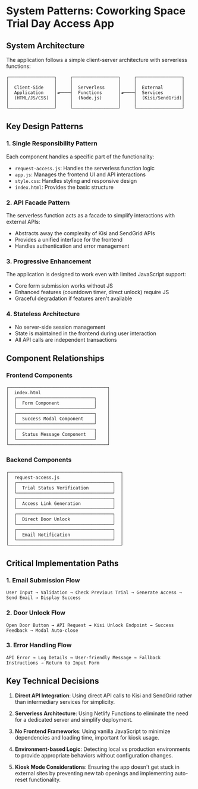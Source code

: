 # System Patterns: Coworking Space Trial Day Access App

## System Architecture

The application follows a simple client-server architecture with serverless functions:

```
┌─────────────────┐     ┌─────────────────┐     ┌─────────────────┐
│                 │     │                 │     │                 │
│  Client-Side    │     │  Serverless     │     │  External       │
│  Application    │◄────┤  Functions      │◄────┤  Services       │
│  (HTML/JS/CSS)  │     │  (Node.js)      │     │  (Kisi/SendGrid)│
│                 │     │                 │     │                 │
└─────────────────┘     └─────────────────┘     └─────────────────┘
```

## Key Design Patterns

### 1. Single Responsibility Pattern
Each component handles a specific part of the functionality:
- `request-access.js`: Handles the serverless function logic
- `app.js`: Manages the frontend UI and API interactions
- `style.css`: Handles styling and responsive design
- `index.html`: Provides the basic structure

### 2. API Facade Pattern
The serverless function acts as a facade to simplify interactions with external APIs:
- Abstracts away the complexity of Kisi and SendGrid APIs
- Provides a unified interface for the frontend
- Handles authentication and error management

### 3. Progressive Enhancement
The application is designed to work even with limited JavaScript support:
- Core form submission works without JS
- Enhanced features (countdown timer, direct unlock) require JS
- Graceful degradation if features aren't available

### 4. Stateless Architecture
- No server-side session management
- State is maintained in the frontend during user interaction
- All API calls are independent transactions

## Component Relationships

### Frontend Components
```
┌─────────────────────────────────────┐
│  index.html                         │
│  ┌─────────────────────────────┐    │
│  │  Form Component             │    │
│  └─────────────────────────────┘    │
│  ┌─────────────────────────────┐    │
│  │  Success Modal Component    │    │
│  └─────────────────────────────┘    │
│  ┌─────────────────────────────┐    │
│  │  Status Message Component   │    │
│  └─────────────────────────────┘    │
└─────────────────────────────────────┘
```

### Backend Components
```
┌──────────────────────────────────────────┐
│  request-access.js                       │
│  ┌────────────────────────────────────┐  │
│  │  Trial Status Verification         │  │
│  └────────────────────────────────────┘  │
│  ┌────────────────────────────────────┐  │
│  │  Access Link Generation            │  │
│  └────────────────────────────────────┘  │
│  ┌────────────────────────────────────┐  │
│  │  Direct Door Unlock                │  │
│  └────────────────────────────────────┘  │
│  ┌────────────────────────────────────┐  │
│  │  Email Notification                │  │
│  └────────────────────────────────────┘  │
└──────────────────────────────────────────┘
```

## Critical Implementation Paths

### 1. Email Submission Flow
```
User Input → Validation → Check Previous Trial → Generate Access → Send Email → Display Success
```

### 2. Door Unlock Flow
```
Open Door Button → API Request → Kisi Unlock Endpoint → Success Feedback → Modal Auto-close
```

### 3. Error Handling Flow
```
API Error → Log Details → User-friendly Message → Fallback Instructions → Return to Input Form
```

## Key Technical Decisions

1. **Direct API Integration**: Using direct API calls to Kisi and SendGrid rather than intermediary services for simplicity.

2. **Serverless Architecture**: Using Netlify Functions to eliminate the need for a dedicated server and simplify deployment.

3. **No Frontend Frameworks**: Using vanilla JavaScript to minimize dependencies and loading time, important for kiosk usage.

4. **Environment-based Logic**: Detecting local vs production environments to provide appropriate behaviors without configuration changes.

5. **Kiosk Mode Considerations**: Ensuring the app doesn't get stuck in external sites by preventing new tab openings and implementing auto-reset functionality.

